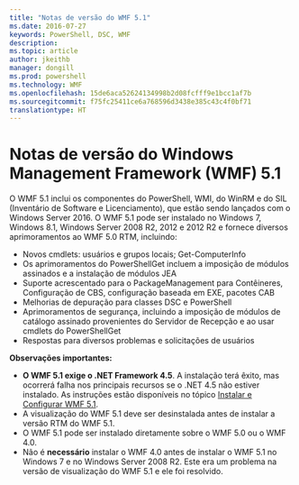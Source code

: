 ```yaml
---
title: "Notas de versão do WMF 5.1"
ms.date: 2016-07-27
keywords: PowerShell, DSC, WMF
description: 
ms.topic: article
author: jkeithb
manager: dongill
ms.prod: powershell
ms.technology: WMF
ms.openlocfilehash: 15de6aca52624134998b2d08fcfff9e1bcc1af7b
ms.sourcegitcommit: f75fc25411ce6a768596d3438e385c43c4f0bf71
translationtype: HT
---
```

# <a name="windows-management-framework-wmf-51-release-notes"></a>Notas de versão do Windows Management Framework (WMF) 5.1 #

O WMF 5.1 inclui os componentes do PowerShell, WMI, do WinRM e do SIL (Inventário de Software e Licenciamento), que estão sendo lançados com o Windows Server 2016. O WMF 5.1 pode ser instalado no Windows 7, Windows 8.1, Windows Server 2008 R2, 2012 e 2012 R2 e fornece diversos aprimoramentos ao WMF 5.0 RTM, incluindo:

- Novos cmdlets: usuários e grupos locais; Get-ComputerInfo
- Os aprimoramentos do PowerShellGet incluem a imposição de módulos assinados e a instalação de módulos JEA
- Suporte acrescentado para o PackageManagement para Contêineres, Configuração de CBS, configuração baseada em EXE, pacotes CAB
- Melhorias de depuração para classes DSC e PowerShell
- Aprimoramentos de segurança, incluindo a imposição de módulos de catálogo assinado provenientes do Servidor de Recepção e ao usar cmdlets do PowerShellGet
- Respostas para diversos problemas e solicitações de usuários

**Observações importantes:**

- **O WMF 5.1 exige o .NET Framework 4.5**. A instalação terá êxito, mas ocorrerá falha nos principais recursos se o .NET 4.5 não estiver instalado. As instruções estão disponíveis no tópico [Instalar e Configurar WMF 5.1](https://msdn.microsoft.com/en-us/powershell/wmf/5.1/install-configure). 
- A visualização do WMF 5.1 deve ser desinstalada antes de instalar a versão RTM do WMF 5.1.
- O WMF 5.1 pode ser instalado diretamente sobre o WMF 5.0 ou o WMF 4.0.
- Não é __necessário__ instalar o WMF 4.0 antes de instalar o WMF 5.1 no Windows 7 e no Windows Server 2008 R2. Este era um problema na versão de visualização do WMF 5.1 e ele foi resolvido.  


